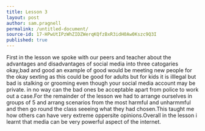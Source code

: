 ```yaml
---
title: Lesson 3
layout: post
author: sam.pragnell
permalink: /untitled-document/
source-id: 17-HPwUtIPzWhZIDZWerqKQfzBxR3idH0Aw0Kszc9Q3I
published: true
---
```

First in the lesson we spoke with our peers and teacher about the advantages and disadvantages of social media into three catogaries okay,bad and good an example of good would be meeting new people for the okay sexting as this could be good for adults but for kids it is illlegal but bad is stalking or grooming even though your social media account may be private. in no way can the bad ones be  acceptable apart from police to work out a case.For the remainder of the lesson we had to arrange ourselves in groups of 5 and arrang scenarios from the most harmful and unharmmful and then go round the class seeeing what they had chosen.This taught me how others can have very extreme oppersite opinions.Overall in the lesson i learnt that media can be very powerful aspect of the internet.


